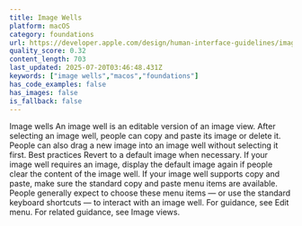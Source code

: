 ```yaml
---
title: Image Wells
platform: macOS
category: foundations
url: https://developer.apple.com/design/human-interface-guidelines/image-wells
quality_score: 0.32
content_length: 703
last_updated: 2025-07-20T03:46:48.431Z
keywords: ["image wells","macos","foundations"]
has_code_examples: false
has_images: false
is_fallback: false
---
```


Image wells An image well is an editable version of an image view. After selecting an image well, people can copy and paste its image or delete it. People can also drag a new image into an image well without selecting it first. Best practices Revert to a default image when necessary. If your image well requires an image, display the default image again if people clear the content of the image well. If your image well supports copy and paste, make sure the standard copy and paste menu items are available. People generally expect to choose these menu items — or use the standard keyboard shortcuts — to interact with an image well. For guidance, see Edit menu. For related guidance, see Image views.